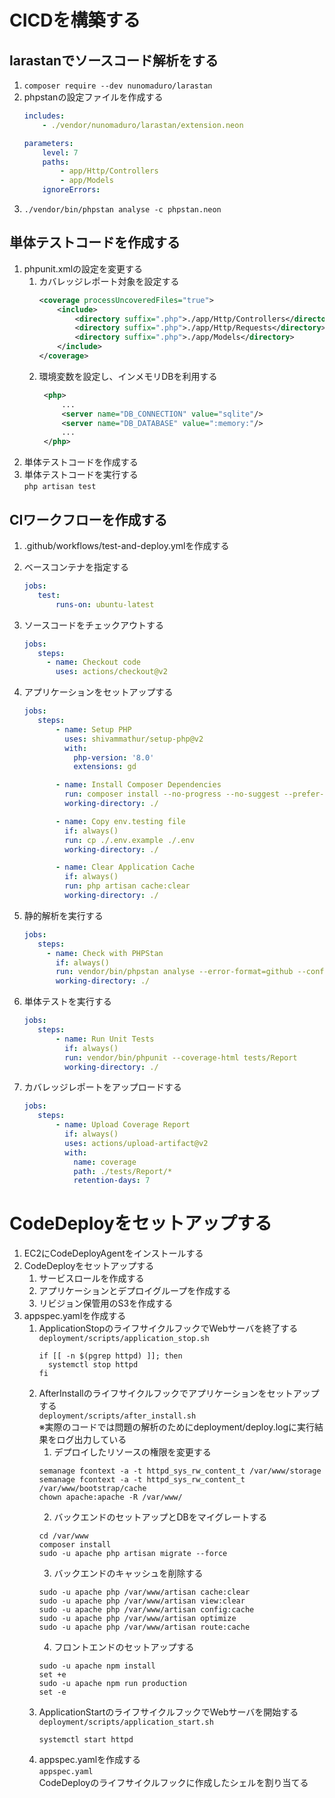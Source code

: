 # CICDを構築する
## larastanでソースコード解析をする
1. `composer require --dev nunomaduro/larastan`
1. phpstanの設定ファイルを作成する
   ```yaml
   includes:
       - ./vendor/nunomaduro/larastan/extension.neon
   
   parameters:
       level: 7
       paths:
           - app/Http/Controllers
           - app/Models
       ignoreErrors:
   ```
1. `./vendor/bin/phpstan analyse -c phpstan.neon`

## 単体テストコードを作成する
1. phpunit.xmlの設定を変更する
   1. カバレッジレポート対象を設定する
      ```xml
      <coverage processUncoveredFiles="true">
          <include>
              <directory suffix=".php">./app/Http/Controllers</directory>
              <directory suffix=".php">./app/Http/Requests</directory>
              <directory suffix=".php">./app/Models</directory>
          </include>
      </coverage>
      ```
   2. 環境変数を設定し、インメモリDBを利用する
      ```xml
       <php>
           ...
           <server name="DB_CONNECTION" value="sqlite"/>
           <server name="DB_DATABASE" value=":memory:"/>
           ...
       </php>
      ```
2. 単体テストコードを作成する
3. 単体テストコードを実行する  
   `php artisan test`

## CIワークフローを作成する
1. .github/workflows/test-and-deploy.ymlを作成する
2. ベースコンテナを指定する
   ```yaml
   jobs:
      test:
          runs-on: ubuntu-latest
   ```
3. ソースコードをチェックアウトする
   ```yaml
   jobs:
      steps:
        - name: Checkout code
          uses: actions/checkout@v2
   ``` 
4. アプリケーションをセットアップする
   ```yaml
   jobs:
      steps:
          - name: Setup PHP
            uses: shivammathur/setup-php@v2
            with:
              php-version: '8.0'
              extensions: gd

          - name: Install Composer Dependencies
            run: composer install --no-progress --no-suggest --prefer-dist
            working-directory: ./

          - name: Copy env.testing file
            if: always()
            run: cp ./.env.example ./.env
            working-directory: ./

          - name: Clear Application Cache
            if: always()
            run: php artisan cache:clear
            working-directory: ./
   ``` 
   
5. 静的解析を実行する
   ```yaml
   jobs:
      steps:
        - name: Check with PHPStan
          if: always()
          run: vendor/bin/phpstan analyse --error-format=github --configuration=phpstan.neon
          working-directory: ./
   ```
6. 単体テストを実行する
   ```yaml
   jobs:
      steps:
          - name: Run Unit Tests
            if: always()
            run: vendor/bin/phpunit --coverage-html tests/Report
            working-directory: ./
   ```
7. カバレッジレポートをアップロードする
   ```yaml
   jobs:
      steps:
          - name: Upload Coverage Report
            if: always()
            uses: actions/upload-artifact@v2
            with:
              name: coverage
              path: ./tests/Report/*
              retention-days: 7
   ```

# CodeDeployをセットアップする
1. EC2にCodeDeployAgentをインストールする
2. CodeDeployをセットアップする
   1. サービスロールを作成する
   2. アプリケーションとデプロイグループを作成する
   3. リビジョン保管用のS3を作成する
3. appspec.yamlを作成する
   1. ApplicationStopのライフサイクルフックでWebサーバを終了する  
      `deployment/scripts/application_stop.sh`  
      ```shell
      if [[ -n $(pgrep httpd) ]]; then
        systemctl stop httpd
      fi
      ```
   2. AfterInstallのライフサイクルフックでアプリケーションをセットアップする  
      `deployment/scripts/after_install.sh`  
      ※実際のコードでは問題の解析のためにdeployment/deploy.logに実行結果をログ出力している
      1. デプロイしたリソースの権限を変更する
      ```shell
      semanage fcontext -a -t httpd_sys_rw_content_t /var/www/storage
      semanage fcontext -a -t httpd_sys_rw_content_t /var/www/bootstrap/cache
      chown apache:apache -R /var/www/
      ```
      2. バックエンドのセットアップとDBをマイグレートする
      ```shell
      cd /var/www
      composer install
      sudo -u apache php artisan migrate --force
      ```
      3. バックエンドのキャッシュを削除する
      ```shell
      sudo -u apache php /var/www/artisan cache:clear
      sudo -u apache php /var/www/artisan view:clear
      sudo -u apache php /var/www/artisan config:cache
      sudo -u apache php /var/www/artisan optimize
      sudo -u apache php /var/www/artisan route:cache
      ```
      4. フロントエンドのセットアップする
      ```shell
      sudo -u apache npm install
      set +e
      sudo -u apache npm run production
      set -e
      ```
   3. ApplicationStartのライフサイクルフックでWebサーバを開始する
      `deployment/scripts/application_start.sh`
      ```shell
      systemctl start httpd
      ```
   4. appspec.yamlを作成する  
      `appspec.yaml`  
      CodeDeployのライフサイクルフックに作成したシェルを割り当てる